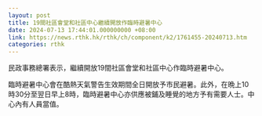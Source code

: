 ```yaml
---
layout: post
title: 19間社區會堂和社區中心繼續開放作臨時避暑中心
date: 2024-07-13 17:44:01.000000000 +08:00
link: https://news.rthk.hk/rthk/ch/component/k2/1761455-20240713.htm
categories: rthk
---
```


民政事務總署表示，繼續開放19間社區會堂和社區中心作臨時避暑中心。

臨時避暑中心會在酷熱天氣警告生效期間全日開放予市民避暑。此外，在晩上10時30分至翌日早上8時，臨時避暑中心亦供應被鋪及睡覺的地方予有需要人士。中心內有人員當值。
